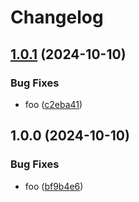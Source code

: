 # Changelog

## [1.0.1](https://github.com/codeout/sandbox/compare/v1.0.0...v1.0.1) (2024-10-10)


### Bug Fixes

* foo ([c2eba41](https://github.com/codeout/sandbox/commit/c2eba41601365f873e2bb104cf1cd8cc4c28233b))

## 1.0.0 (2024-10-10)


### Bug Fixes

* foo ([bf9b4e6](https://github.com/codeout/sandbox/commit/bf9b4e628e46e3cf848e686fb6dd1d76b5bba79f))
